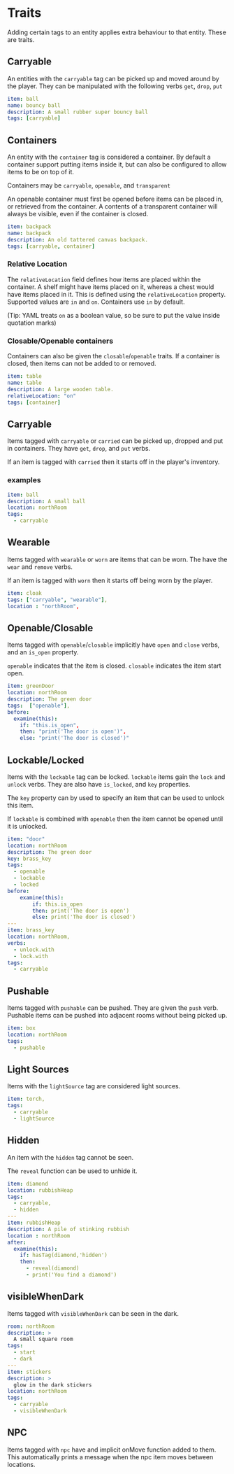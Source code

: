 # Traits
Adding certain tags to an entity applies extra behaviour to that entity.  These are traits.

## Carryable
An entities with the `carryable` tag can be picked up and moved around by the player.
They can be manipulated with the following verbs `get`, `drop`, `put`

```yaml
item: ball
name: bouncy ball
description: A small rubber super bouncy ball
tags: [carryable]
```

## Containers
An entity with the `container` tag is considered a container.  By default a container support putting items inside it, but can also be configured to allow items to be on top of it.

Containers may be `carryable`, `openable`, and `transparent`

An openable container must first be opened before items can be placed in, or retrieved from the container.
A contents of a transparent container will always be visible, even if the container is closed.

```yaml
item: backpack
name: backpack
description: An old tattered canvas backpack.
tags: [carryable, container]
```

### Relative Location
The `relativeLocation` field defines how items are placed within the container.  A shelf might have items placed on it, whereas a chest would have items placed in it. This is defined using the `relativeLocation` property.
Supported values are `in` and `on`.  Containers use `in` by default.

(Tip: YAML treats `on` as a boolean value, so be sure to put the value inside quotation marks)

### Closable/Openable containers
Containers can also be given the `closable`/`openable` traits. If a container is closed, then items can not be added to or removed.

```yaml
item: table
name: table
description: A large wooden table.
relativeLocation: "on"
tags: [container]
```

## Carryable

Items tagged with `carryable` or `carried` can be picked up, dropped and put in containers. They have `get`, `drop`, and `put` verbs.

If an item is tagged with `carried` then it starts off in the player's inventory.

### examples

```yaml
item: ball
description: A small ball
location: northRoom
tags: 
  - carryable
```

## Wearable

Items tagged with `wearable` or `worn` are items that can be worn.  The have the `wear` and `remove` verbs.

If an item is tagged with `worn` then it starts off being worn by the player.

```yaml
item: cloak
tags: ["carryable", "wearable"],
location : "northRoom",
```

## Openable/Closable

Items tagged with `openable`/`closable` implicitly have `open` and `close` verbs, and an `is_open` property.

`openable` indicates that the item is closed.  `closable` indicates the item start open.

```yaml
item: greenDoor
location: northRoom
description: The green door
tags:  ["openable"],
before: 
  examine(this): 
    if: "this.is_open",
    then: "print('The door is open')",
    else: "print('The door is closed')"
```

## Lockable/Locked

Items with the `lockable` tag can be locked.  `lockable` items gain the `lock` and `unlock` verbs.
They are also have `is_locked`, and `key` properties.

The `key` property can by used to specify an item that can be used to unlock this item.

If `lockable` is combined with `openable` then the item cannot be opened until it is unlocked.

```yaml
item: "door"
location: northRoom
description: The green door
key: brass_key
tags: 
  - openable
  - lockable
  - locked
before:
    examine(this): 
        if: this.is_open
        then: print('The door is open')
        else: print('The door is closed')
---
item: brass_key
location: northRoom,
verbs: 
  - unlock.with
  - lock.with
tags: 
  - carryable
```

## Pushable

Items tagged with `pushable` can be pushed. They are given the `push` verb.
Pushable items can be pushed into adjacent rooms without being picked up.

```yaml
item: box
location: northRoom
tags: 
  - pushable
```

## Light Sources
Items with the `lightSource` tag are considered light sources.

```yaml
item: torch,
tags: 
  - carryable
  - lightSource
```

## Hidden
An item with the `hidden` tag cannot be seen.

The `reveal` function can be used to unhide it.

```yaml
item: diamond
location: rubbishHeap
tags: 
  - carryable, 
  - hidden
---
item: rubbishHeap
description: A pile of stinking rubbish
location : northRoom
after:
  examine(this): 
    if: hasTag(diamond,'hidden')
    then: 
      - reveal(diamond)
      - print('You find a diamond')
```

## visibleWhenDark
Items tagged with `visibleWhenDark` can be seen in the dark.

```yaml
room: northRoom
description: >
  A small square room
tags:
  - start
  - dark
---
item: stickers
description: >
  glow in the dark stickers
location: northRoom
tags: 
  - carryable
  - visibleWhenDark
```

## NPC
Items tagged with `npc` have and implicit onMove function added to them. This automatically prints a message when the npc item moves between locations.
